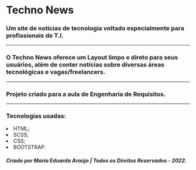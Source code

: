 # Techno News

### Um site de notícias de tecnologia voltado especialmente para profissionais de T.I.

<hr>

### O Techno News oferece um Layout limpo e direto para seus usuários, além de conter notícias sobre diversas áreas tecnológicas e vagas/freelancers.

<hr>

### Projeto criado para a aula de Engenharia de Requisitos.

<hr>

### Tecnologias usadas:

<li> HTML;
<li> SCSS;
<li> CSS;
<li> BOOTSTRAP.

<br>

##### Criado por Maria Eduarda Araújo | Todos os Direitos Reservados - 2022.

